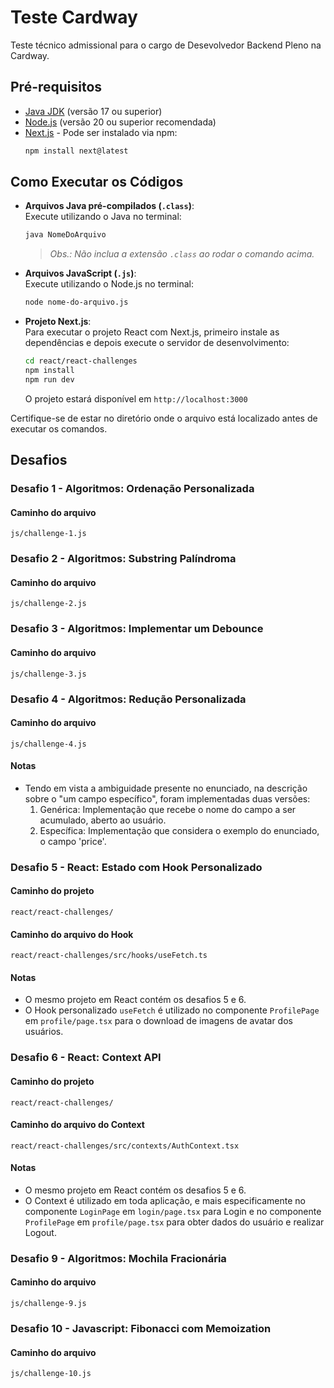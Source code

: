 # Teste Cardway
Teste técnico admissional para o cargo de Desevolvedor Backend Pleno na Cardway.

## Pré-requisitos
- [Java JDK](https://adoptium.net/) (versão 17 ou superior)
- [Node.js](https://nodejs.org/) (versão 20 ou superior recomendada)
- [Next.js](https://nextjs.org/) - Pode ser instalado via npm:
  ```bash
  npm install next@latest
  ```

## Como Executar os Códigos
- **Arquivos Java pré-compilados (`.class`)**:  
  Execute utilizando o Java no terminal:
  ```bash
  java NomeDoArquivo
  ```
  > *Obs.: Não inclua a extensão `.class` ao rodar o comando acima.*

- **Arquivos JavaScript (`.js`)**:  
  Execute utilizando o Node.js no terminal:
  ```bash
  node nome-do-arquivo.js
  ```

- **Projeto Next.js**:  
  Para executar o projeto React com Next.js, primeiro instale as dependências e depois execute o servidor de desenvolvimento:
  ```bash
  cd react/react-challenges
  npm install
  npm run dev
  ```
  O projeto estará disponível em `http://localhost:3000`

Certifique-se de estar no diretório onde o arquivo está localizado antes de executar os comandos.

## Desafios
### Desafio 1 - Algoritmos: Ordenação Personalizada
#### Caminho do arquivo
`js/challenge-1.js`

### Desafio 2 - Algoritmos: Substring Palíndroma
#### Caminho do arquivo
`js/challenge-2.js`

### Desafio 3 - Algoritmos: Implementar um Debounce
#### Caminho do arquivo
`js/challenge-3.js`

### Desafio 4 - Algoritmos: Redução Personalizada
#### Caminho do arquivo
`js/challenge-4.js`
#### Notas
- Tendo em vista a ambiguidade presente no enunciado, na descrição sobre o "um campo específico", foram implementadas duas versões:
  1. Genérica: Implementação que recebe o nome do campo a ser acumulado, aberto ao usuário.
  2. Específica: Implementação que considera o exemplo do enunciado, o campo 'price'.

### Desafio 5 - React: Estado com Hook Personalizado
#### Caminho do projeto
`react/react-challenges/`
#### Caminho do arquivo do Hook
`react/react-challenges/src/hooks/useFetch.ts`
#### Notas
- O mesmo projeto em React contém os desafios 5 e 6.
- O Hook personalizado `useFetch` é utilizado no componente `ProfilePage` em `profile/page.tsx` para o download de imagens de avatar dos usuários.

### Desafio 6 - React: Context API
#### Caminho do projeto
`react/react-challenges/`
#### Caminho do arquivo do Context
`react/react-challenges/src/contexts/AuthContext.tsx`
#### Notas
- O mesmo projeto em React contém os desafios 5 e 6.
- O Context é utilizado em toda aplicação, e mais especificamente no componente `LoginPage` em `login/page.tsx` para Login e no componente `ProfilePage` em `profile/page.tsx` para obter dados do usuário e realizar Logout.

### Desafio 9 - Algoritmos: Mochila Fracionária
#### Caminho do arquivo
`js/challenge-9.js`

### Desafio 10 - Javascript: Fibonacci com Memoization
#### Caminho do arquivo
`js/challenge-10.js`
